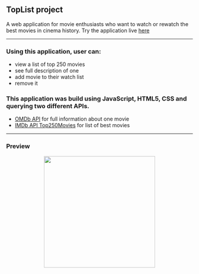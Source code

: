 ## TopList project
A web application for movie enthusiasts who want to watch or rewatch the best movies in cinema history.
Try the application live [here](https://yuliia-p.github.io/toplist-project/)
___

### Using this application, user can:
- view a list of top 250 movies
- see full description of one
- add movie to their watch list
- remove it

### This application was build using JavaScript, HTML5, CSS and querying two different APIs.
- [OMDb API](https://www.omdbapi.com/) for full information about one movie
- [IMDb API Top250Movies](https://imdb-api.com/) for list of best movies
___
 
### Preview 
<p align="middle">
  <img src="Preview.gif" width="300">
</p>

